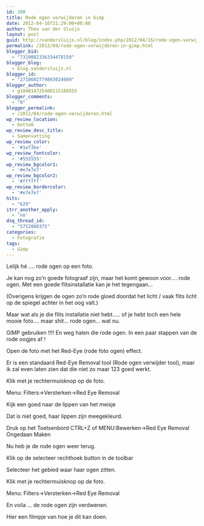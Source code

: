 ```yaml
---
id: 200
title: Rode ogen verwijderen in Gimp
date: 2012-04-16T21:29:00+00:00
author: Theo van der Sluijs
layout: post
guid: http://vandersluijs.nl/blog/index.php/2012/04/16/rode-ogen-verwijderen/
permalink: /2012/04/rode-ogen-verwijderen-in-gimp.html
blogger_bid:
  - "7319082336334478150"
blogger_blog:
  - blog.vandersluijs.nl
blogger_id:
  - "2718602779893024989"
blogger_author:
  - g104814725400115166555
blogger_comments:
  - "0"
blogger_permalink:
  - /2012/04/rode-ogen-verwijderen.html
wp_review_location:
  - bottom
wp_review_desc_title:
  - Samenvatting
wp_review_color:
  - '#1e73be'
wp_review_fontcolor:
  - '#555555'
wp_review_bgcolor1:
  - '#e7e7e7'
wp_review_bgcolor2:
  - '#ffffff'
wp_review_bordercolor:
  - '#e7e7e7'
hits:
  - "629"
itrr_another_apply:
  - 'no'
dsq_thread_id:
  - "5752808375"
categories:
  - Fotografie
tags:
  - Gimp
---
```

Lelijk hé …. rode ogen op een foto.

Je kan nog zo’n goede fotograaf zijn, maar het komt gewoon voor…. rode ogen. Met een goede flitsinstallatie kan je het tegengaan…

(Overigens krijgen de ogen zo’n rode gloed doordat het licht / vaak flits licht op de spiegel achter in het oog valt.) <!--more-->

Maar wat als je die flits installatie niet hebt….. of je hebt toch een hele mooie foto…. maar shit… rode ogen… wat nu.

GIMP gebruiken !!!! En weg halen die rode ogen. In een paar stappen van de rode oogjes af !<a name="more"></a>

Open de foto met het Red-Eye (rode foto ogen) effect.

Er is een standaard Red-Eye Removal tool (Rode ogen verwijder tool), maar ik zal even laten zien dat die niet zo maar 123 goed werkt.
  
Klik met je rechtermuisknop op de foto.
  
Menu: Filters->Versterken->Red Eye Removal

Kijk een goed naar de lippen van het meisje

Dat is niet goed, haar lippen zijn meegekleurd.
  
Druk op het Toetsenbord CTRL+Z of MENU:Bewerken->Red Eye Removal Ongedaan Maken
  
Nu heb je de rode ogen weer terug.
  
Klik op de selecteer rechthoek button in de toolbar

Selecteer het gebied waar haar ogen zitten.

Klik met je rechtermuisknop op de foto.
  
Menu: Filters->Versterken->Red Eye Removal

En voila … de rode ogen zijn verdwenen.

Hier een filmpje van hoe je dit kan doen.